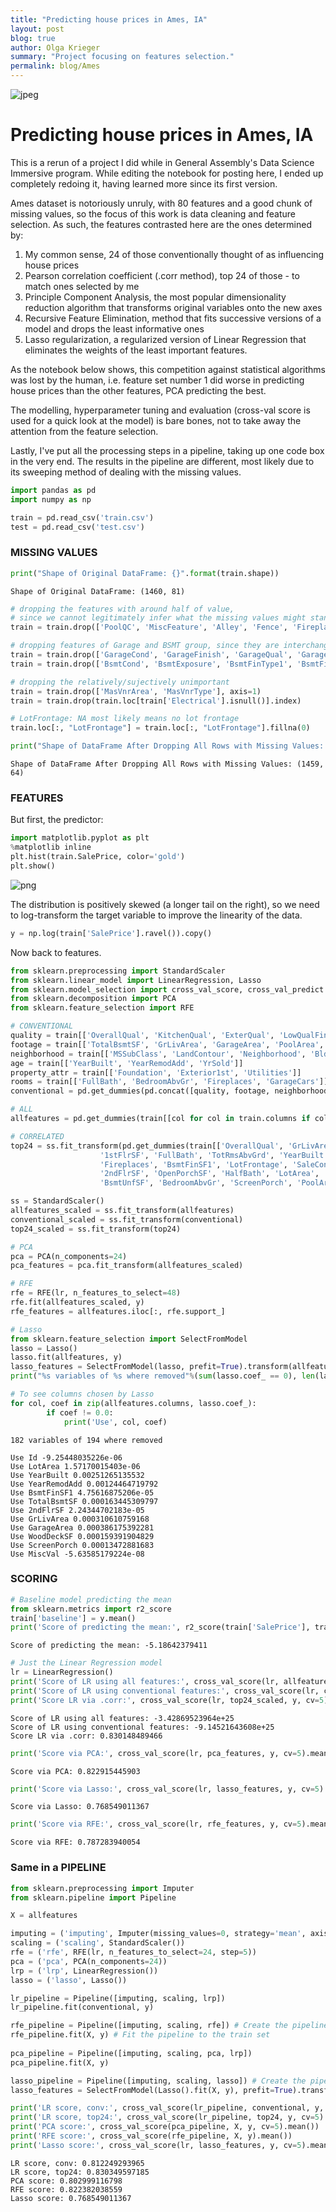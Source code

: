 ```yaml
---
title: "Predicting house prices in Ames, IA"
layout: post
blog: true
author: Olga Krieger
summary: "Project focusing on features selection."
permalink: blog/Ames
---
```





![jpeg](/Ames_files/Ames_0_0.jpeg)



      

# Predicting house prices in Ames, IA

This is a rerun of a project I did while in General Assembly's Data Science Immersive program. While editing the notebook for posting here, I ended up completely redoing it, having learned more since its first version. 

Ames dataset is notoriously unruly, with 80 features and a good chunk of missing values, so the focus of this work is data cleaning and feature selection. As such, the features contrasted here are the ones determined by:

1. My common sense, 24 of those conventionally thought of as influencing house prices
2. Pearson correlation coefficient (.corr method), top 24 of those - to match ones selected by me
3. Principle Component Analysis, the most popular dimensionality reduction algorithm that transforms original variables onto the new axes
4. Recursive Feature Elimination, method that fits successive versions of a model and drops the least informative ones
5. Lasso regularization, a regularized version of Linear Regression that eliminates the weights of the least important features.

As the notebook below shows, this competition against statistical algorithms was lost by the human, i.e. feature set number 1 did worse in predicting house prices than the other features, PCA predicting the best.  

The modelling, hyperparameter tuning and evaluation (cross-val score is used for a quick look at the model) is bare bones, not to take away the attention from the feature selection. 

Lastly, I've put all the processing steps in a pipeline, taking up one code box in the very end. The results in the pipeline are different, most likely due to its sweeping method of dealing with the missing values.


```python
import pandas as pd
import numpy as np
```


```python
train = pd.read_csv('train.csv')
test = pd.read_csv('test.csv')
```

### MISSING VALUES


```python
print("Shape of Original DataFrame: {}".format(train.shape))
```

    Shape of Original DataFrame: (1460, 81)



```python
# dropping the features with around half of value, 
# since we cannot legitimately infer what the missing values might stand for and therefore impute them
train = train.drop(['PoolQC', 'MiscFeature', 'Alley', 'Fence', 'FireplaceQu'], axis=1)

# dropping features of Garage and BSMT group, since they are interchangeable
train = train.drop(['GarageCond', 'GarageFinish', 'GarageQual', 'GarageType', 'GarageYrBlt'], axis=1)
train = train.drop(['BsmtCond', 'BsmtExposure', 'BsmtFinType1', 'BsmtFinType2', 'BsmtQual'], axis=1)

# dropping the relatively/sujectively unimportant
train = train.drop(['MasVnrArea', 'MasVnrType'], axis=1)
train = train.drop(train.loc[train['Electrical'].isnull()].index)

# LotFrontage: NA most likely means no lot frontage
train.loc[:, "LotFrontage"] = train.loc[:, "LotFrontage"].fillna(0)
```


```python
print("Shape of DataFrame After Dropping All Rows with Missing Values: {}".format(train.shape))
```

    Shape of DataFrame After Dropping All Rows with Missing Values: (1459, 64)


### FEATURES

But first, the predictor:


```python
import matplotlib.pyplot as plt
%matplotlib inline
plt.hist(train.SalePrice, color='gold')
plt.show()
```


![png](Ames_files/Ames_9_0.png)


The distribution is positively skewed (a longer tail on the right), so we need to log-transform the target variable to improve the linearity of the data. 


```python
y = np.log(train['SalePrice'].ravel()).copy()
```

Now back to features.


```python
from sklearn.preprocessing import StandardScaler
from sklearn.linear_model import LinearRegression, Lasso
from sklearn.model_selection import cross_val_score, cross_val_predict
from sklearn.decomposition import PCA
from sklearn.feature_selection import RFE
```


```python
# CONVENTIONAL
quality = train[['OverallQual', 'KitchenQual', 'ExterQual', 'LowQualFinSF', 'HeatingQC']]
footage = train[['TotalBsmtSF', 'GrLivArea', 'GarageArea', 'PoolArea', 'LotArea']]
neighborhood = train[['MSSubClass', 'LandContour', 'Neighborhood', 'BldgType']]
age = train[['YearBuilt', 'YearRemodAdd', 'YrSold']]
property_attr = train[['Foundation', 'Exterior1st', 'Utilities']]
rooms = train[['FullBath', 'BedroomAbvGr', 'Fireplaces', 'GarageCars']]
conventional = pd.get_dummies(pd.concat([quality, footage, neighborhood, age, property_attr, rooms], axis=1))

# ALL
allfeatures = pd.get_dummies(train[[col for col in train.columns if col !='SalePrice']].copy(), drop_first=True) 

# CORRELATED
top24 = ss.fit_transform(pd.get_dummies(train[['OverallQual', 'GrLivArea', 'TotalBsmtSF', 'GarageCars', 'GarageArea', 
                    '1stFlrSF', 'FullBath', 'TotRmsAbvGrd', 'YearBuilt', 'YearRemodAdd', 
                    'Fireplaces', 'BsmtFinSF1', 'LotFrontage', 'SaleCondition', 'WoodDeckSF', 
                    '2ndFlrSF', 'OpenPorchSF', 'HalfBath', 'LotArea', 'BsmtFullBath', 
                    'BsmtUnfSF', 'BedroomAbvGr', 'ScreenPorch', 'PoolArea']]))
```


```python
ss = StandardScaler()
allfeatures_scaled = ss.fit_transform(allfeatures)
conventional_scaled = ss.fit_transform(conventional)
top24_scaled = ss.fit_transform(top24)
```


```python
# PCA
pca = PCA(n_components=24)
pca_features = pca.fit_transform(allfeatures_scaled)

# RFE
rfe = RFE(lr, n_features_to_select=48) 
rfe.fit(allfeatures_scaled, y)
rfe_features = allfeatures.iloc[:, rfe.support_]

# Lasso
from sklearn.feature_selection import SelectFromModel
lasso = Lasso()
lasso.fit(allfeatures, y)
lasso_features = SelectFromModel(lasso, prefit=True).transform(allfeatures_scaled)
print("%s variables of %s where removed"%(sum(lasso.coef_ == 0), len(lasso.coef_)),'\n')

# To see columns chosen by Lasso
for col, coef in zip(allfeatures.columns, lasso.coef_):
        if coef != 0.0:
            print('Use', col, coef)
```

    182 variables of 194 where removed 
    
    Use Id -9.25448035226e-06
    Use LotArea 1.57170015403e-06
    Use YearBuilt 0.00251265135532
    Use YearRemodAdd 0.00124464719792
    Use BsmtFinSF1 4.75616875206e-05
    Use TotalBsmtSF 0.000163445309797
    Use 2ndFlrSF 2.24344702183e-05
    Use GrLivArea 0.000310610759168
    Use GarageArea 0.000386175392281
    Use WoodDeckSF 0.000159391904829
    Use ScreenPorch 0.00013472881683
    Use MiscVal -5.63585179224e-08


### SCORING


```python
# Baseline model predicting the mean
from sklearn.metrics import r2_score
train['baseline'] = y.mean()
print('Score of predicting the mean:', r2_score(train['SalePrice'], train['baseline']))
```

    Score of predicting the mean: -5.18642379411



```python
# Just the Linear Regression model
lr = LinearRegression()
print('Score of LR using all features:', cross_val_score(lr, allfeatures_scaled, y, cv=5).mean())
print('Score of LR using conventional features:', cross_val_score(lr, conventional_scaled, y, cv=5).mean())
print('Score LR via .corr:', cross_val_score(lr, top24_scaled, y, cv=5).mean())
```

    Score of LR using all features: -3.42869523964e+25
    Score of LR using conventional features: -9.14521643608e+25
    Score LR via .corr: 0.830148489466



```python
print('Score via PCA:', cross_val_score(lr, pca_features, y, cv=5).mean())
```

    Score via PCA: 0.822915445903



```python
print('Score via Lasso:', cross_val_score(lr, lasso_features, y, cv=5).mean())
```

    Score via Lasso: 0.768549011367



```python
print('Score via RFE:', cross_val_score(lr, rfe_features, y, cv=5).mean())
```

    Score via RFE: 0.787283940054


### Same in a PIPELINE


```python
from sklearn.preprocessing import Imputer
from sklearn.pipeline import Pipeline
```


```python
X = allfeatures
```


```python
imputing = ('imputing', Imputer(missing_values=0, strategy='mean', axis=0))
scaling = ('scaling', StandardScaler())
rfe = ('rfe', RFE(lr, n_features_to_select=24, step=5))
pca = ('pca', PCA(n_components=24))
lrp = ('lrp', LinearRegression())
lasso = ('lasso', Lasso())

lr_pipeline = Pipeline([imputing, scaling, lrp])
lr_pipeline.fit(conventional, y)

rfe_pipeline = Pipeline([imputing, scaling, rfe]) # Create the pipeline: pipeline
rfe_pipeline.fit(X, y) # Fit the pipeline to the train set
         
pca_pipeline = Pipeline([imputing, scaling, pca, lrp])
pca_pipeline.fit(X, y)

lasso_pipeline = Pipeline([imputing, scaling, lasso]) # Create the pipeline: pipeline
lasso_features = SelectFromModel(Lasso().fit(X, y), prefit=True).transform(X)

print('LR score, conv:', cross_val_score(lr_pipeline, conventional, y, cv=5).mean())
print('LR score, top24:', cross_val_score(lr_pipeline, top24, y, cv=5).mean())
print('PCA score:', cross_val_score(pca_pipeline, X, y, cv=5).mean())
print('RFE score:', cross_val_score(rfe_pipeline, X, y).mean())
print('Lasso score:', cross_val_score(lr, lasso_features, y, cv=5).mean())
```

    LR score, conv: 0.812249293965
    LR score, top24: 0.830349597185
    PCA score: 0.802999116798
    RFE score: 0.822382038559
    Lasso score: 0.768549011367

